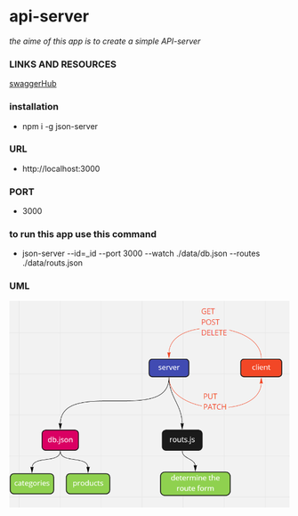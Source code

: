 # api-server

_the aime of this app is to create a simple API-server_

### LINKS AND RESOURCES

[swaggerHub](https://app.swaggerhub.com/apis/Othabteh/API-server/0.1#/default/get_products)

### installation

- npm i -g json-server

### URL

- http://localhost:3000

### PORT

- 3000

### to run this app use this command

- json-server --id=\_id --port 3000 --watch ./data/db.json --routes ./data/routs.json

### UML

![image](./assets/class-06.PNG)
